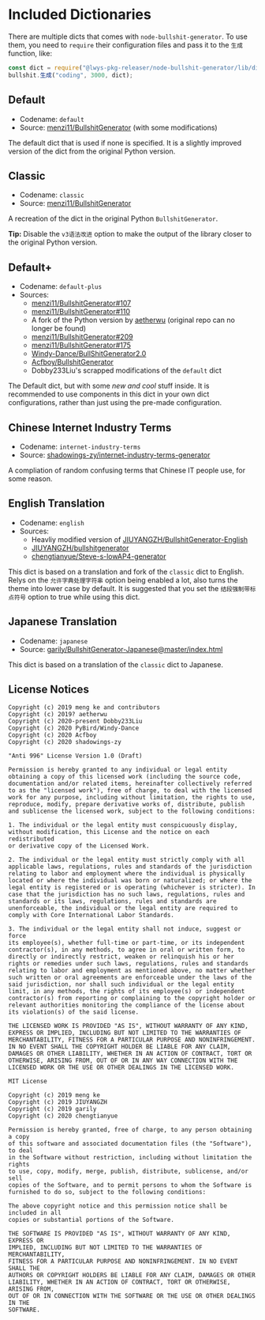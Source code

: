 # Included Dictionaries

There are multiple dicts that comes with `node-bullshit-generator`.
To use them, you need to `require` their configuration files and pass it to the `生成` function, like:

```javascript
const dict = require("@lwys-pkg-releaser/node-bullshit-generator/lib/dict/{codename}/配置.js");
bullshit.生成("coding", 3000, dict);
```

## Default

-   Codename: `default`
-   Source: [menzi11/BullshitGenerator](https://github.com/menzi11/BullshitGenerator/blob/master/data.json) (with some modifications)

The default dict that is used if none is specified. It is a slightly improved version of the dict from the original Python version.

## Classic

-   Codename: `classic`
-   Source: [menzi11/BullshitGenerator](https://github.com/menzi11/BullshitGenerator/blob/master/data.json)

A recreation of the dict in the original Python `BullshitGenerator`.

**Tip:** Disable the `v3语法改进` option to make the output of the library closer to the original Python version.

## Default+

-   Codename: `default-plus`
-   Sources:
    -   [menzi11/BullshitGenerator#107](https://github.com/liutongyang/BullshitGenerator/blob/master/data.json)
    -   [menzi11/BullshitGenerator#110](https://github.com/NagisaVon/BullshitGenerator/blob/master/data.json)
    -   A fork of the Python version by [aetherwu](https://github.com/aetherwu) (original repo can no longer be found)
    -   [menzi11/BullshitGenerator#209](https://github.com/fslongjin/BullshitGenerator/blob/master/data.json)
    -   [menzi11/BullshitGenerator#175](https://github.com/menzi11/BullshitGenerator/blob/82f9ba333e2b5cf6bd47d9026bb77335c5987d6f/data.json)
    -   [Windy-Dance/BullShitGenerator2.0](https://github.com/Windy-Dance/BullShitGenerator2.0/blob/master/data.json)
    -   [Acfboy/BullshitGenerator](https://github.com/Acfboy/BullshitGenerator/blob/master/data.json)
    -   Dobby233Liu's scrapped modifications of the `default` dict

The Default dict, but with some _new and cool_ stuff inside.
It is recommended to use components in this dict in your own dict configurations, rather than just using the pre-made configuration.

## Chinese Internet Industry Terms

-   Codename: `internet-industry-terms`
-   Source: [shadowings-zy/internet-industry-terms-generator](https://github.com/shadowings-zy/internet-industry-terms-generator/blob/master/index.js)

A compliation of random confusing terms that Chinese IT people use, for some reason.

## English Translation

-   Codename: `english`
-   Sources:
    -   Heavliy modified version of [JIUYANGZH/BullshitGenerator-English](https://github.com/JIUYANGZH/BullshitGenerator-English/blob/master/bullshitgenerator_English/bullshit_generator.csv)
    -   [JIUYANGZH/bullshitgenerator](https://github.com/JIUYANGZH/bullshitgenerator/blob/master/bullshit_generator.csv)
    -   [chengtianyue/Steve-s-lowAP4-generator](https://github.com/chengtianyue/Steve-s-lowAP4-generator/blob/master/SteveslowAP4generator.csv)

This dict is based on a translation and fork of the `classic` dict to English. Relys on the `允许字典处理字符串` option being enabled a lot, also turns the theme into lower case by default. It is suggested that you set the `结段强制带标点符号` option to true while using this dict.

## Japanese Translation

-   Codename: `japanese`
-   Source: [garily/BullshitGenerator-Japanese@master/index.html](https://github.com/garily/BullshitGenerator-Japanese/blob/master/index.html)

This dict is based on a translation of the `classic` dict to Japanese.

## License Notices

```
Copyright (c) 2019 meng ke and contributors
Copyright (c) 2019? aetherwu
Copyright (c) 2020-present Dobby233Liu
Copyright (c) 2020 PyBird/Windy-Dance
Copyright (c) 2020 Acfboy
Copyright (c) 2020 shadowings-zy

"Anti 996" License Version 1.0 (Draft)

Permission is hereby granted to any individual or legal entity
obtaining a copy of this licensed work (including the source code,
documentation and/or related items, hereinafter collectively referred
to as the "licensed work"), free of charge, to deal with the licensed
work for any purpose, including without limitation, the rights to use,
reproduce, modify, prepare derivative works of, distribute, publish
and sublicense the licensed work, subject to the following conditions:

1. The individual or the legal entity must conspicuously display,
without modification, this License and the notice on each redistributed
or derivative copy of the Licensed Work.

2. The individual or the legal entity must strictly comply with all
applicable laws, regulations, rules and standards of the jurisdiction
relating to labor and employment where the individual is physically
located or where the individual was born or naturalized; or where the
legal entity is registered or is operating (whichever is stricter). In
case that the jurisdiction has no such laws, regulations, rules and
standards or its laws, regulations, rules and standards are
unenforceable, the individual or the legal entity are required to
comply with Core International Labor Standards.

3. The individual or the legal entity shall not induce, suggest or force
its employee(s), whether full-time or part-time, or its independent
contractor(s), in any methods, to agree in oral or written form, to
directly or indirectly restrict, weaken or relinquish his or her
rights or remedies under such laws, regulations, rules and standards
relating to labor and employment as mentioned above, no matter whether
such written or oral agreements are enforceable under the laws of the
said jurisdiction, nor shall such individual or the legal entity
limit, in any methods, the rights of its employee(s) or independent
contractor(s) from reporting or complaining to the copyright holder or
relevant authorities monitoring the compliance of the license about
its violation(s) of the said license.

THE LICENSED WORK IS PROVIDED "AS IS", WITHOUT WARRANTY OF ANY KIND,
EXPRESS OR IMPLIED, INCLUDING BUT NOT LIMITED TO THE WARRANTIES OF
MERCHANTABILITY, FITNESS FOR A PARTICULAR PURPOSE AND NONINFRINGEMENT.
IN NO EVENT SHALL THE COPYRIGHT HOLDER BE LIABLE FOR ANY CLAIM,
DAMAGES OR OTHER LIABILITY, WHETHER IN AN ACTION OF CONTRACT, TORT OR
OTHERWISE, ARISING FROM, OUT OF OR IN ANY WAY CONNECTION WITH THE
LICENSED WORK OR THE USE OR OTHER DEALINGS IN THE LICENSED WORK.
```

```
MIT License

Copyright (c) 2019 meng ke
Copyright (c) 2019 JIUYANGZH
Copyright (c) 2019 garily
Copyright (c) 2020 chengtianyue

Permission is hereby granted, free of charge, to any person obtaining a copy
of this software and associated documentation files (the "Software"), to deal
in the Software without restriction, including without limitation the rights
to use, copy, modify, merge, publish, distribute, sublicense, and/or sell
copies of the Software, and to permit persons to whom the Software is
furnished to do so, subject to the following conditions:

The above copyright notice and this permission notice shall be included in all
copies or substantial portions of the Software.

THE SOFTWARE IS PROVIDED "AS IS", WITHOUT WARRANTY OF ANY KIND, EXPRESS OR
IMPLIED, INCLUDING BUT NOT LIMITED TO THE WARRANTIES OF MERCHANTABILITY,
FITNESS FOR A PARTICULAR PURPOSE AND NONINFRINGEMENT. IN NO EVENT SHALL THE
AUTHORS OR COPYRIGHT HOLDERS BE LIABLE FOR ANY CLAIM, DAMAGES OR OTHER
LIABILITY, WHETHER IN AN ACTION OF CONTRACT, TORT OR OTHERWISE, ARISING FROM,
OUT OF OR IN CONNECTION WITH THE SOFTWARE OR THE USE OR OTHER DEALINGS IN THE
SOFTWARE.
```
